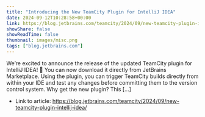 ```yaml
---
title: "Introducing the New TeamCity Plugin for IntelliJ IDEA"
date: 2024-09-12T10:28:58+00:00
link: https://blog.jetbrains.com/teamcity/2024/09/new-teamcity-plugin-intellij-idea/
showShare: false
showReadTime: false
thumbnail: images/misc.png
tags: ["blog.jetbrains.com"]
---
```

We’re excited to announce the release of the updated TeamCity plugin for IntelliJ IDEA! 🎉 You can now download it directly from JetBrains Marketplace. Using the plugin, you can trigger TeamCity builds directly from within your IDE and test any changes before committing them to the version control system. Why get the new plugin? This […]

- Link to article: https://blog.jetbrains.com/teamcity/2024/09/new-teamcity-plugin-intellij-idea/